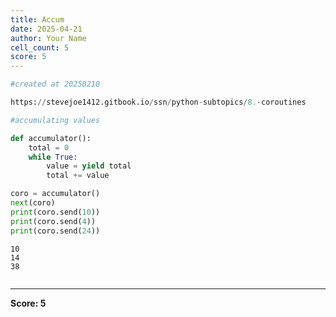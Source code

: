 ```yaml
---
title: Accum
date: 2025-04-21
author: Your Name
cell_count: 5
score: 5
---
```


```python
#created at 20250210
```


```python
https://stevejoe1412.gitbook.io/ssn/python-subtopics/8.-coroutines
```


```python
#accumulating values
```


```python
def accumulator():
    total = 0
    while True:
        value = yield total
        total += value

coro = accumulator()
next(coro)
print(coro.send(10))
print(coro.send(4))
print(coro.send(24))
```

    10
    14
    38



```python

```


---
**Score: 5**